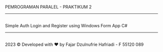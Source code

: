 PEMROGRAMAN PARALEL - PRAKTIKUM 2<hr><br>
Simple Auth Login and Register using Windows Form App C#
<hr><br>
2023 © Developed with ❤️ by Fajar Dzulnufrie Hafriadi - F 55120 089
